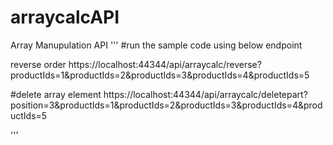 # arraycalcAPI
Array Manupulation API
'''
#run the sample code using below endpoint

reverse order
https://localhost:44344/api/arraycalc/reverse?productIds=1&productIds=2&productIds=3&productIds=4&productIds=5


#delete array element
https://localhost:44344/api/arraycalc/deletepart?position=3&productIds=1&productIds=2&productIds=3&productIds=4&productIds=5

'''
